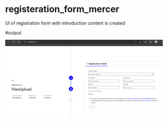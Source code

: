 # registeration_form_mercer
UI of registration form with introduction content is created

#output

![output](https://github.com/tanviagwl98/registeration_form_mercer/blob/main/Screenshot%202022-09-01%20190839.png)


